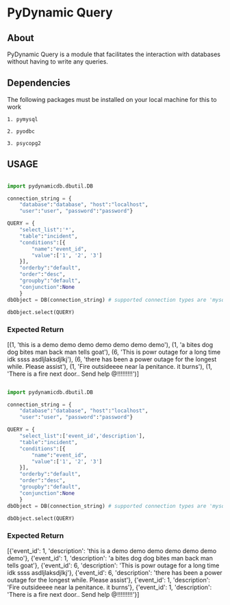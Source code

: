 # PyDynamic Query

## About

PyDynamic Query is a module that facilitates the interaction with databases without having to write any queries.

## Dependencies

The following packages must be installed on your local machine for this to work

    1. pymysql

    2. pyodbc

    3. psycopg2

## USAGE

```python

import pydynamicdb.dbutil.DB

connection_string = {
    "database":"database", "host":"localhost",
    "user":"user", "password":"password"}

QUERY = {
    "select_list":'*',
    "table":"incident",
    "conditions":[{
        "name":"event_id",
        "value":['1', '2', '3']
    }],
    "orderby":"default",
    "order":"desc",
    "groupby":"default",
    "conjunction":None
    }
dbObject = DB(connection_string) # supported connection types are 'mysql','odbc','postgre'

dbObject.select(QUERY)
```

### Expected Return

[(1, 'this is a demo demo demo demo demo demo demo'), (1, 'a bites dog dog bites man back man tells goat'), (6, 'This is powr outage for a long time idk ssss       asdljlaksdjlkj'), (6, 'there has been a power outage for the longest while. Please assist'), (1, 'Fire outsideeee near la penitance. it burns'), (1, 'There is a fire next door.. Send help @!!!!!!!!!')]


```python

import pydynamicdb.dbutil.DB

connection_string = {
    "database":"database", "host":"localhost",
    "user":"user", "password":"password"}

QUERY = {
    "select_list":['event_id','description'],
    "table":"incident",
    "conditions":[{
        "name":"event_id",
        "value":['1', '2', '3']
    }],
    "orderby":"default",
    "order":"desc",
    "groupby":"default",
    "conjunction":None
    }
dbObject = DB(connection_string) # supported connection types are 'mysql','odbc','postgre'

dbObject.select(QUERY)
```

### Expected Return

[{'event_id': 1, 'description': 'this is a demo demo demo demo demo demo demo'}, {'event_id': 1, 'description': 'a bites dog dog bites man back man tells goat'}, {'event_id': 6, 'description': 'This is powr outage for a long time idk ssss       asdljlaksdjlkj'}, {'event_id': 6, 'description': 'there has been a power outage for the longest while. Please assist'}, {'event_id': 1, 'description': 'Fire outsideeee near la penitance. it burns'}, {'event_id': 1, 'description': 'There is a fire next door.. Send help @!!!!!!!!!'}]
